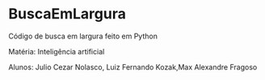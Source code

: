 # BuscaEmLargura

Código de busca em largura feito em Python

Matéria: Inteligência artificial

Alunos: Julio Cezar Nolasco, Luiz Fernando Kozak,Max Alexandre Fragoso

